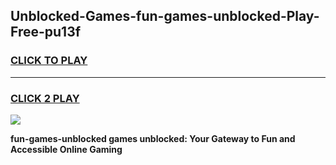 
## Unblocked-Games-fun-games-unblocked-Play-Free-pu13f
<h3>
<a href="https://premium76.site?title=fun-games-unblocked&ref=20A">CLICK TO PLAY</a></h3>
<hr>

<h3>
<a href="https://premium76.site?title=fun-games-unblocked&ref=20A">CLICK 2 PLAY</a>
  
</h3>

<a href="https://premium76.site?title=fun-games-unblocked&ref=20A"><img src="https://clearcache.store/games.png"></a>


**fun-games-unblocked games unblocked: Your Gateway to Fun and Accessible Online Gaming**
